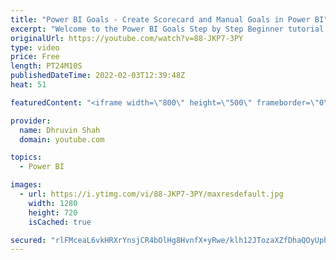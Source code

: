 ```yaml
---
title: "Power BI Goals - Create Scorecard and Manual Goals in Power BI"
excerpt: "Welcome to the Power BI Goals Step by Step Beginner tutorial series, During this session, we will talk about how to create Scorecard and Manual Goals in Power BI. To get started with Goals we need to create a Scorecard in Power BI. Once ou scorecard is created, we can add the Goals within the same scorecard."
originalUrl: https://youtube.com/watch?v=88-JKP7-3PY
type: video
price: Free
length: PT24M10S
publishedDateTime: 2022-02-03T12:39:48Z
heat: 51

featuredContent: "<iframe width=\"800\" height=\"500\" frameborder=\"0\" src=\"https://www.youtube.com/embed/88-JKP7-3PY\" allow=\"accelerometer; autoplay; encrypted-media; gyroscope; picture-in-picture\" allowfullscreen></iframe>"

provider:
  name: Dhruvin Shah
  domain: youtube.com

topics:
  - Power BI

images:
  - url: https://i.ytimg.com/vi/88-JKP7-3PY/maxresdefault.jpg
    width: 1280
    height: 720
    isCached: true

secured: "rlFMceaL6vkHRXrYnsjCR4bOlHg8HvnfX+yRwe/klh12JTozaXZfDhaQOyUphmyYxsmNXiKJU2lXt3pYPF4aoFDnJss1meDmb9SjRdoYbv1w7NOayFh3WRGFFHGdCmeujjdXqENqa/wh9MsM2I210AXQe3TYO60eMi8Oc0yQOnwCbtC3gLzsNfjEEVU+Hcue159XTxtkVuXpNgtyu1vOKN/vfLS8na8TiFrfU5Nn1djIvG4yNZPjXH/i37NgJXGslGACafySpzSsu6HZFPvc78X3eFuhwp1CQoGpqbqNYOI3GWR6R3T5uEXctww/kXY0Oshr/47OMdKzWohYlS6uHlXLIGclUKVmzca/5wSnA2KrlJ+FRQVeZQyryym2ISAmB7ZSugVLatGaAnKae/G2sPvkU39D/kjZeTMKpLoG6Bc=;2Q+vQUppCXQpsL1/w14DLw=="
---
```


